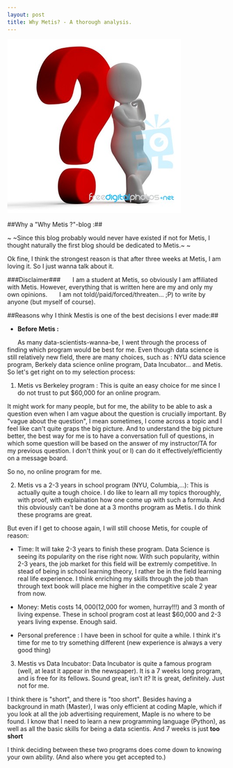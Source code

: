 ```yaml
---
layout: post
title: Why Metis? - A thorough analysis.
---
```

![Question Mark](/images/question.jpg)

##Why a "Why Metis ?"-blog :##

~ ~Since this blog probably would never have existed if not for Metis, I thought naturally the first blog should be dedicated to Metis.~ ~

Ok fine, I think the strongest reason is that after three weeks at Metis, I am loving it. So I just wanna talk about it.

###Disclaimer###
&nbsp;&nbsp;&nbsp;&nbsp;&nbsp;&nbsp;I am a student at Metis, so obviously I am affiliated with Metis. However, everything that is written here are my and only my own opinions.
&nbsp;&nbsp;&nbsp;&nbsp;&nbsp;&nbsp;I am not told(/paid/forced/threaten... ;P) to write by anyone (but myself of course).

##Reasons why I think Mestis is one of the best decisions I ever made:##

* __Before Metis :__ 

&nbsp;&nbsp;&nbsp;&nbsp;&nbsp;&nbsp;As many data-scientists-wanna-be, I went through the process of finding which program would be best for me. Even though data science is still relatively new field, there are many choices, such as : NYU data science program, Berkely data science online program, Data Incubator... and Metis.
So let's get right on to my selection process:
		
1. Metis vs Berkeley program : 
This is quite an easy choice for me since I do not trust to put $60,000 for an online program.

It might work for many people, but for me, the ability to be able to ask a question even when I am vague about the question is crucially important. By "vague about the question", I mean sometimes, I come across a topic and I feel like can't quite graps the big picture. And to understand the big picture better, the best way for me is to have a conversation full of questions, in which some question will be based on the answer of my instructor/TA for my previous question. I don't think you( or I) can do it effectively/efficiently on a message board. 

So no, no online program for me.

		
2. Metis vs a 2-3 years in school program (NYU, Columbia,...):
This is actually quite a tough choice. I do like to learn all my topics thoroughly, with proof, with explaination how one come up with such a formula. And this obviously can't be done at a 3 months program as Metis. I do think these programs are great. 

But even if I get to choose again, I will still choose Metis, for couple of reason:
 * Time: It will take 2-3 years to finish these program. 
Data Science is seeing its popularity on the rise right now. With such popularity, within 2-3 years, the job market for this field will be extremly competitive. In stead of being in school learning theory, I rather be in the field learning real life experience. I think enriching my skills through the job than through text book will place me higher in the competitive scale 2 year from now.

* Money: Metis costs $14,000 ($12,000 for women, hurray!!!) and 3 month of living expense. These in school program cost at least $60,000 and 2-3 years living expense. Enough said.

 * Personal preference : I have been in school for quite a while. I think it's time for me to try something different (new experience is always a very good thing) 	

3. Mestis vs Data Incubator:
Data Incubator is quite a famous program (well, at least it appear in the newspaper). It is a 7 weeks long program, and is free for its fellows. Sound great, isn't it? It is great, definitely. Just not for me.

I think there is "short", and there is "too short". Besides having a background in math (Master), I was only efficient at coding Maple, which if you look at all the job advertising requirement, Maple is no where to be found. I know that I need to learn a new programming language (Python), as well as all the basic skills for being a data scientis. And 7 weeks is just **too short**

I think deciding between these two programs does come down to knowing your own ability. (And also where you get accepted to.)


 		